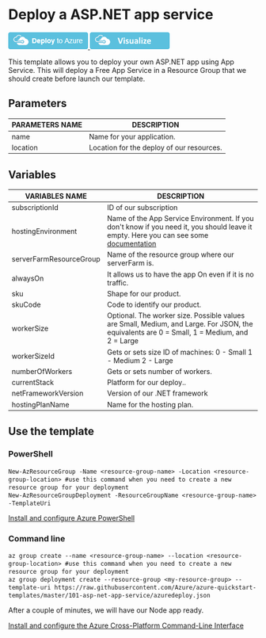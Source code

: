 # Deploy a ASP.NET app service

<a href="https://portal.azure.com/#create/Microsoft.Template/uri/https%3A%2F%2Fraw.githubusercontent.com%2FAzure%2Fazure-quickstart-templates%2Fmaster%2F101-asp-net-app-service%2Fazuredeploy.json" target="_blank">
    <img src="https://raw.githubusercontent.com/Azure/azure-quickstart-templates/master/1-CONTRIBUTION-GUIDE/images/deploytoazure.png"/>
</a>
<a href="http://armviz.io/#/?load=https%3A%2F%2Fraw.githubusercontent.com%2FAzure%2Fazure-quickstart-templates%2Fmaster%2F101-asp-net-app-service%2Fazuredeploy.json" target="_blank">
    <img src="https://raw.githubusercontent.com/Azure/azure-quickstart-templates/master/1-CONTRIBUTION-GUIDE/images/visualizebutton.png"/>
</a>

This template allows you to deploy your own ASP.NET app using App Service. This will deploy a Free App Service in a Resource Group that we should create before launch our template.

## Parameters

|**PARAMETERS NAME**   |**DESCRIPTION**   |
|---|---|
|name   |Name for your application.   |
|location   |Location for the deploy of our resources.   |


## Variables

|**VARIABLES NAME**   |**DESCRIPTION**   |
|---|---|
|subscriptionId   |ID of our subscription   |
|hostingEnvironment   |Name of the App Service Environment. If you don't know if you need it, you should leave it empty. Here you can see some [documentation](https://docs.microsoft.com/en-in/azure/app-service/environment/intro)   |
|serverFarmResourceGroup   |Name of the resource group where our serverFarm is.   |
|alwaysOn   |It allows us to have the app On even if it is no traffic.   |
|sku   |Shape for our product.   |
|skuCode   |Code to identify our product.   |
|workerSize   |Optional. The worker size. Possible values are Small, Medium, and Large. For JSON, the equivalents are 0 = Small, 1 = Medium, and 2 = Large   |
|workerSizeId   |Gets or sets size ID of machines: 0 - Small 1 - Medium 2 - Large   |
|numberOfWorkers   |Gets or sets number of workers.   |
|currentStack   |Platform for our deploy..   |
|netFrameworkVersion   |Version of our .NET framework   |
|hostingPlanName   |Name for the hosting plan.   |

## Use the template

### PowerShell

```
New-AzResourceGroup -Name <resource-group-name> -Location <resource-group-location> #use this command when you need to create a new resource group for your deployment
New-AzResourceGroupDeployment -ResourceGroupName <resource-group-name> -TemplateUri 
```

[Install and configure Azure PowerShell]()

### Command line

```
az group create --name <resource-group-name> --location <resource-group-location> #use this command when you need to create a new resource group for your deployment
az group deployment create --resource-group <my-resource-group> --template-uri https://raw.githubusercontent.com/Azure/azure-quickstart-templates/master/101-asp-net-app-service/azuredeploy.json
```

After a couple of minutes, we will have our Node app ready.


[Install and configure the Azure Cross-Platform Command-Line Interface]()